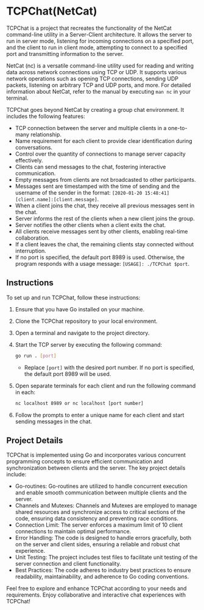 # TCPChat(NetCat)

TCPChat is a project that recreates the functionality of the NetCat command-line utility in a Server-Client architecture. It allows the server to run in server mode, listening for incoming connections on a specified port, and the client to run in client mode, attempting to connect to a specified port and transmitting information to the server.

NetCat (nc) is a versatile command-line utility used for reading and writing data across network connections using TCP or UDP. It supports various network operations such as opening TCP connections, sending UDP packets, listening on arbitrary TCP and UDP ports, and more. For detailed information about NetCat, refer to the manual by executing `man nc` in your terminal.

TCPChat goes beyond NetCat by creating a group chat environment. It includes the following features:

- TCP connection between the server and multiple clients in a one-to-many relationship.
- Name requirement for each client to provide clear identification during conversations.
- Control over the quantity of connections to manage server capacity effectively.
- Clients can send messages to the chat, fostering interactive communication.
- Empty messages from clients are not broadcasted to other participants.
- Messages sent are timestamped with the time of sending and the username of the sender in the format: `[2020-01-20 15:48:41][client.name]:[client.message]`.
- When a client joins the chat, they receive all previous messages sent in the chat.
- Server informs the rest of the clients when a new client joins the group.
- Server notifies the other clients when a client exits the chat.
- All clients receive messages sent by other clients, enabling real-time collaboration.
- If a client leaves the chat, the remaining clients stay connected without interruption.
- If no port is specified, the default port 8989 is used. Otherwise, the program responds with a usage message: `[USAGE]: ./TCPChat $port`.

## Instructions

To set up and run TCPChat, follow these instructions:

1. Ensure that you have Go installed on your machine.
2. Clone the TCPChat repository to your local environment.
3. Open a terminal and navigate to the project directory.
4. Start the TCP server by executing the following command:

   ```bash
   go run . [port]
   ```

   - Replace `[port]` with the desired port number. If no port is specified, the default port 8989 will be used.

5. Open separate terminals for each client and run the following command in each:

   ```bash
   nc localhost 8989 or nc localhost [port number]
   ```

6. Follow the prompts to enter a unique name for each client and start sending messages in the chat.

## Project Details

TCPChat is implemented using Go and incorporates various concurrent programming concepts to ensure efficient communication and synchronization between clients and the server. The key project details include:

- Go-routines: Go-routines are utilized to handle concurrent execution and enable smooth communication between multiple clients and the server.
- Channels and Mutexes: Channels and Mutexes are employed to manage shared resources and synchronize access to critical sections of the code, ensuring data consistency and preventing race conditions.
- Connection Limit: The server enforces a maximum limit of 10 client connections to maintain optimal performance.
- Error Handling: The code is designed to handle errors gracefully, both on the server and client sides, ensuring a reliable and robust chat experience.
- Unit Testing: The project includes test files to facilitate unit testing of the server connection and client functionality.
- Best Practices: The code adheres to industry best practices to ensure readability, maintainability, and adherence to Go coding conventions.

Feel free to explore and enhance TCPChat according to your needs and requirements. Enjoy collaborative and interactive chat experiences with TCPChat!
